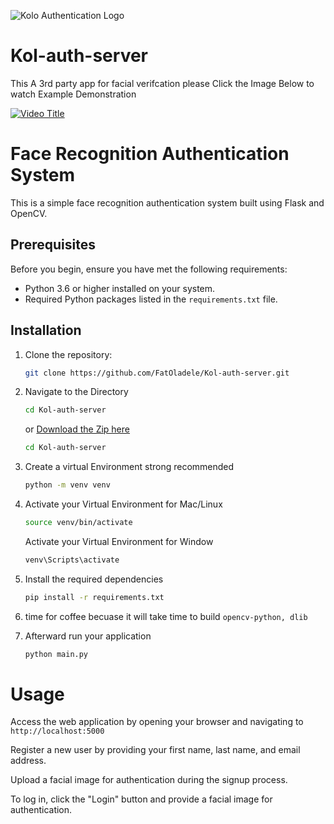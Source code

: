 

![Kolo Authentication Logo](https://i.imgur.com/rTc41Iu.png)
# Kol-auth-server
This A 3rd party app for facial verifcation please Click the Image Below to watch Example Demonstration

[![Video Title](https://i.imgur.com/ExHJe2E.png)](https://drive.google.com/file/d/your-file-id/view)

# Face Recognition Authentication System

This is a simple face recognition authentication system built using Flask and OpenCV.

## Prerequisites

Before you begin, ensure you have met the following requirements:
- Python 3.6 or higher installed on your system.
- Required Python packages listed in the `requirements.txt` file.

## Installation

1. Clone the repository:

   ```bash
   git clone https://github.com/FatOladele/Kol-auth-server.git
   ```
2. Navigate to the Directory
    ```bash
    cd Kol-auth-server
    ```

    or [Download the Zip here](https://github.com/FatOladele/Kol-auth-server/archive/refs/heads/main.zip)

    ```bash
    cd Kol-auth-server
    ```
4. Create a virtual Environment strong recommended
   ```bash
   python -m venv venv
   ```
5. Activate your Virtual Environment for Mac/Linux
   ```bash
   source venv/bin/activate 

   ```

    Activate your Virtual Environment for Window 
   ```bash
   venv\Scripts\activate

   ```
6. Install the required dependencies
   ```bash
   pip install -r requirements.txt

   ```
7. time for coffee becuase it will take time to build `opencv-python, dlib `


8. Afterward run your application
   ```bash
   python main.py
   ```


# Usage 
Access the web application by opening your browser and navigating to ```http://localhost:5000```

Register a new user by providing your first name, last name, and email address.

Upload a facial image for authentication during the signup process.

To log in, click the "Login" button and provide a facial image for authentication.
